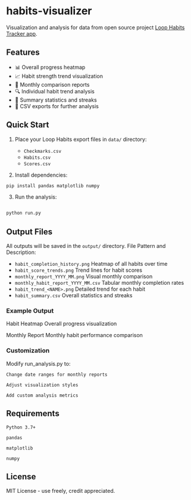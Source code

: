 # habits-visualizer

Visualization and analysis for data from open source project [Loop Habits Tracker app](https://github.com/iSoron/uhabits).

## Features

- 📊 Overall progress heatmap
- 📈 Habit strength trend visualization
- 📅 Monthly comparison reports
- 🔍 Individual habit trend analysis
- 📝 Summary statistics and streaks
- 💾 CSV exports for further analysis

## Quick Start

1. Place your Loop Habits export files in `data/` directory:
   - `Checkmarks.csv`
   - `Habits.csv`
   - `Scores.csv`

2. Install dependencies:

```bash
pip install pandas matplotlib numpy
```  

3. Run the analysis:

```bash

python run.py
```

## Output Files

All outputs will be saved in the `output/` directory.
File Pattern and Description:

- `habit_completion_history.png` Heatmap of all habits over time
- `habit_score_trends.png` Trend lines for habit scores
- `monthly_report_YYYY_MM.png` Visual monthly comparison
- `monthly_habit_report_YYYY_MM.csv` Tabular monthly completion rates
- `habit_trend_<NAME>.png` Detailed trend for each habit
- `habit_summary.csv` Overall statistics and streaks

### Example Output

Habit Heatmap
Overall progress visualization

Monthly Report
Monthly habit performance comparison

### Customization

Modify run_analysis.py to:

    Change date ranges for monthly reports

    Adjust visualization styles

    Add custom analysis metrics

## Requirements

    Python 3.7+

    pandas

    matplotlib

    numpy

## License

MIT License - use freely, credit appreciated.
